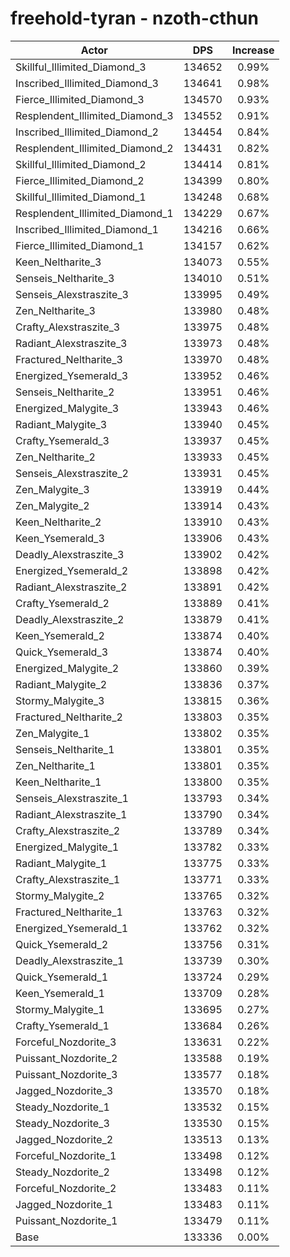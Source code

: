 # freehold-tyran - nzoth-cthun
| Actor | DPS | Increase |
|---|:---:|:---:|
|Skillful_Illimited_Diamond_3|134652|0.99%|
|Inscribed_Illimited_Diamond_3|134641|0.98%|
|Fierce_Illimited_Diamond_3|134570|0.93%|
|Resplendent_Illimited_Diamond_3|134552|0.91%|
|Inscribed_Illimited_Diamond_2|134454|0.84%|
|Resplendent_Illimited_Diamond_2|134431|0.82%|
|Skillful_Illimited_Diamond_2|134414|0.81%|
|Fierce_Illimited_Diamond_2|134399|0.80%|
|Skillful_Illimited_Diamond_1|134248|0.68%|
|Resplendent_Illimited_Diamond_1|134229|0.67%|
|Inscribed_Illimited_Diamond_1|134216|0.66%|
|Fierce_Illimited_Diamond_1|134157|0.62%|
|Keen_Neltharite_3|134073|0.55%|
|Senseis_Neltharite_3|134010|0.51%|
|Senseis_Alexstraszite_3|133995|0.49%|
|Zen_Neltharite_3|133980|0.48%|
|Crafty_Alexstraszite_3|133975|0.48%|
|Radiant_Alexstraszite_3|133973|0.48%|
|Fractured_Neltharite_3|133970|0.48%|
|Energized_Ysemerald_3|133952|0.46%|
|Senseis_Neltharite_2|133951|0.46%|
|Energized_Malygite_3|133943|0.46%|
|Radiant_Malygite_3|133940|0.45%|
|Crafty_Ysemerald_3|133937|0.45%|
|Zen_Neltharite_2|133933|0.45%|
|Senseis_Alexstraszite_2|133931|0.45%|
|Zen_Malygite_3|133919|0.44%|
|Zen_Malygite_2|133914|0.43%|
|Keen_Neltharite_2|133910|0.43%|
|Keen_Ysemerald_3|133906|0.43%|
|Deadly_Alexstraszite_3|133902|0.42%|
|Energized_Ysemerald_2|133898|0.42%|
|Radiant_Alexstraszite_2|133891|0.42%|
|Crafty_Ysemerald_2|133889|0.41%|
|Deadly_Alexstraszite_2|133879|0.41%|
|Keen_Ysemerald_2|133874|0.40%|
|Quick_Ysemerald_3|133874|0.40%|
|Energized_Malygite_2|133860|0.39%|
|Radiant_Malygite_2|133836|0.37%|
|Stormy_Malygite_3|133815|0.36%|
|Fractured_Neltharite_2|133803|0.35%|
|Zen_Malygite_1|133802|0.35%|
|Senseis_Neltharite_1|133801|0.35%|
|Zen_Neltharite_1|133801|0.35%|
|Keen_Neltharite_1|133800|0.35%|
|Senseis_Alexstraszite_1|133793|0.34%|
|Radiant_Alexstraszite_1|133790|0.34%|
|Crafty_Alexstraszite_2|133789|0.34%|
|Energized_Malygite_1|133782|0.33%|
|Radiant_Malygite_1|133775|0.33%|
|Crafty_Alexstraszite_1|133771|0.33%|
|Stormy_Malygite_2|133765|0.32%|
|Fractured_Neltharite_1|133763|0.32%|
|Energized_Ysemerald_1|133762|0.32%|
|Quick_Ysemerald_2|133756|0.31%|
|Deadly_Alexstraszite_1|133739|0.30%|
|Quick_Ysemerald_1|133724|0.29%|
|Keen_Ysemerald_1|133709|0.28%|
|Stormy_Malygite_1|133695|0.27%|
|Crafty_Ysemerald_1|133684|0.26%|
|Forceful_Nozdorite_3|133631|0.22%|
|Puissant_Nozdorite_2|133588|0.19%|
|Puissant_Nozdorite_3|133577|0.18%|
|Jagged_Nozdorite_3|133570|0.18%|
|Steady_Nozdorite_1|133532|0.15%|
|Steady_Nozdorite_3|133530|0.15%|
|Jagged_Nozdorite_2|133513|0.13%|
|Forceful_Nozdorite_1|133498|0.12%|
|Steady_Nozdorite_2|133498|0.12%|
|Forceful_Nozdorite_2|133483|0.11%|
|Jagged_Nozdorite_1|133483|0.11%|
|Puissant_Nozdorite_1|133479|0.11%|
|Base|133336|0.00%|
